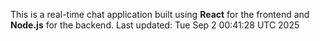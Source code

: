 This is a real-time chat application built using **React** for the frontend and **Node.js** for the backend.
Last updated: Tue Sep  2 00:41:28 UTC 2025
